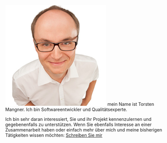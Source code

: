 <img class="profile" src="/assets/torsten.png">
mein Name ist Torsten Mangner. Ich bin Softwareentwickler
und Qualitätsexperte.

Ich bin sehr daran interessiert, Sie und ihr Projekt kennenzulernen und
gegebenenfalls zu unterstützen. Wenn Sie ebenfalls Interesse an einer
Zusammenarbeit haben oder einfach mehr über mich und meine bisherigen
Tätigkeiten wissen möchten: [Schreiben Sie mir](#contact)

<div class="clear" />